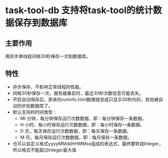 # task-tool-db 支持将task-tool的统计数据保存到数据库

## 主要作用

用异步单线程间格30秒保存一次到数据库。

## 特性

* 异步保存，不影响正常线程的性能。
* 间格30秒保存一次，服务器重启时，最近30秒次数信息可能丢失。
* 开启自动保存后，原来的runInfo.html数据就变成只显示30秒内的，其他被自动同步到数据库了。
* 默认支持的时间类型：
    * MI 分钟，每分钟保存运行次数数据，即：每分钟保存一条数据。
    * H 小时，每小时保存运行次数数据，即：每小时保存一条数据。
    * D 天，每天保存运行次数数据，即：每天保存一条数据。
    * M 月，每月保存运行次数数据，即：每月保存一条数据。
* 也可以自定义格式yyyyMMddHHMMss组成的表达式，最终要转成Integer，所以格式不能超过Integer最大值
